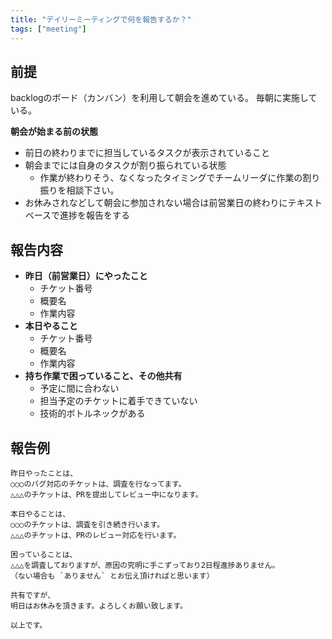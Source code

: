 ```yaml
---
title: "デイリーミーティングで何を報告するか？"
tags: ["meeting"]
---
```


## 前提
backlogのボード（カンバン）を利用して朝会を進めている。
毎朝に実施している。

**朝会が始まる前の状態**

- 前日の終わりまでに担当しているタスクが表示されていること
- 朝会までには自身のタスクが割り振られている状態
    - 作業が終わりそう、なくなったタイミングでチームリーダに作業の割り振りを相談下さい。
- お休みされなどして朝会に参加されない場合は前営業日の終わりにテキストベースで進捗を報告をする

## 報告内容

- **昨日（前営業日）にやったこと**
    - チケット番号
    - 概要名
    - 作業内容
- **本日やること**
    - チケット番号
    - 概要名
    - 作業内容
- **持ち作業で困っていること、その他共有**
    - 予定に間に合わない
    - 担当予定のチケットに着手できていない
    - 技術的ボトルネックがある

## 報告例

```
昨日やったことは、
○○○のバグ対応のチケットは、調査を行なってます。
△△△のチケットは、PRを提出してレビュー中になります。

本日やることは、
○○○のチケットは、調査を引き続き行います。
△△△のチケットは、PRのレビュー対応を行います。

困っていることは、
△△△を調査しておりますが、原因の究明に手こずっており2日程進捗ありません。
（ない場合も `ありません` とお伝え頂ければと思います）

共有ですが、
明日はお休みを頂きます。よろしくお願い致します。

以上です。
```
